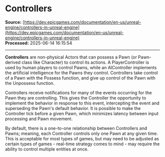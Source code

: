 # Controllers

**Source:** [https://dev.epicgames.com/documentation/en-us/unreal-engine/controllers-in-unreal-engine](https://dev.epicgames.com/documentation/en-us/unreal-engine/controllers-in-unreal-engine)  
**Processed:** 2025-06-14 16:15:54

---

**Controllers** are non-physical Actors that can possess a Pawn (or Pawn-derived class like Character) to control its actions. A PlayerController is used by human players to control Pawns, while an AIController implements the artificial intelligence for the Pawns they control. Controllers take control of a Pawn with the Possess function, and give up control of the Pawn with the Unpossess function.

Controllers receive notifications for many of the events occurring for the Pawn they are controlling. This gives the Controller the opportunity to implement the behavior in response to this event, intercepting the event and superseding the Pawn's default behavior. It is possible to make the Controller tick before a given Pawn, which minimizes latency between input processing and Pawn movement.

By default, there is a one-to-one relationship between Controllers and Pawns; meaning, each Controller controls only one Pawn at any given time. This is acceptable for most types of games, but may need to be adjusted as certain types of games - real-time strategy comes to mind - may require the ability to control multiple entities at once.